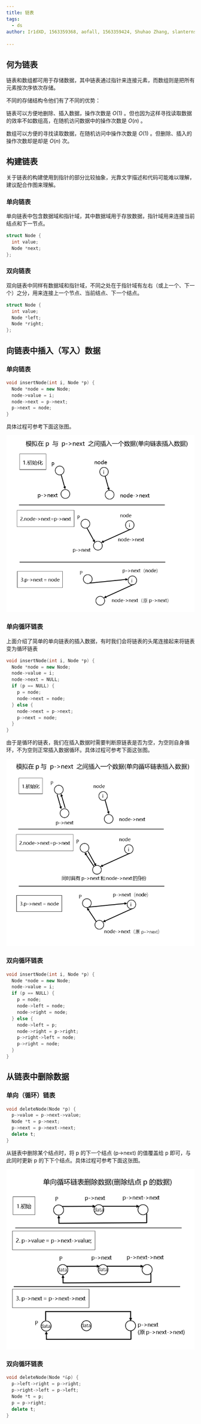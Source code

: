```yaml
---
title: 链表
tags:
  - ds
author: Ir1dXD, 1563359368, aofall, 1563359424, Shuhao Zhang, slanterns

---
```


## 何为链表

链表和数组都可用于存储数据，其中链表通过指针来连接元素，而数组则是把所有元素按次序依次存储。

不同的存储结构令他们有了不同的优势：

链表可以方便地删除、插入数据，操作次数是 $O(1)$ 。但也因为这样寻找读取数据的效率不如数组高，在随机访问数据中的操作次数是 $O(n)$ 。

数组可以方便的寻找读取数据，在随机访问中操作次数是 $O(1)$ 。但删除、插入的操作次数却是却是 $O(n)$ 次。

## 构建链表

关于链表的构建使用到指针的部分比较抽象，光靠文字描述和代码可能难以理解，建议配合作图来理解。

### 单向链表

单向链表中包含数据域和指针域，其中数据域用于存放数据，指针域用来连接当前结点和下一节点。

```c++
struct Node {
  int value;
  Node *next;
};
```

### 双向链表

双向链表中同样有数据域和指针域，不同之处在于指针域有左右（或上一个、下一个）之分，用来连接上一个节点、当前结点、下一个结点。

```c++
struct Node {
  int value;
  Node *left;
  Node *right;
};
```

## 向链表中插入（写入）数据

### 单向链表

```c++
void insertNode(int i, Node *p) {
  Node *node = new Node;
  node->value = i;
  node->next = p->next;
  p->next = node;
}
```

具体过程可参考下面这张图。

![](./images/linked-list1.png)

### 单向循环链表

上面介绍了简单的单向链表的插入数据，有时我们会将链表的头尾连接起来将链表变为循环链表

```c++
void insertNode(int i, Node *p) {
  Node *node = new Node;
  node->value = i;
  node->next = NULL;
  if (p == NULL) {
    p = node;
    node->next = node;
  } else {
    node->next = p->next;
    p->next = node;
  }
}
```

由于是循环的链表，我们在插入数据时需要判断原链表是否为空，为空则自身循环，不为空则正常插入数据循环。具体过程可参考下面这张图。

![](./images/linked-list2.png)

### 双向循环链表

```c++
void insertNode(int i, Node *p) {
  Node *node = new Node;
  node->value = i;
  if (p == NULL) {
    p = node;
    node->left = node;
    node->right = node;
  } else {
    node->left = p;
    node->right = p->right;
    p->right->left = node;
    p->right = node;
  }
}
```

## 从链表中删除数据

### 单向（循环）链表

```c++
void deleteNode(Node *p) {
  p->value = p->next->value;
  Node *t = p->next;
  p->next = p->next->next;
  delete t;
}
```

从链表中删除某个结点时，将 p 的下一个结点 (p->next) 的值覆盖给 p 即可，与此同时更新 p 的下下个结点。具体过程可参考下面这张图。

![](./images/linked-list3.png)

### 双向循环链表

```c++
void deleteNode(Node *&p) {
  p->left->right = p->right;
  p->right->left = p->left;
  Node *t = p;
  p = p->right;
  delete t;
}
```
